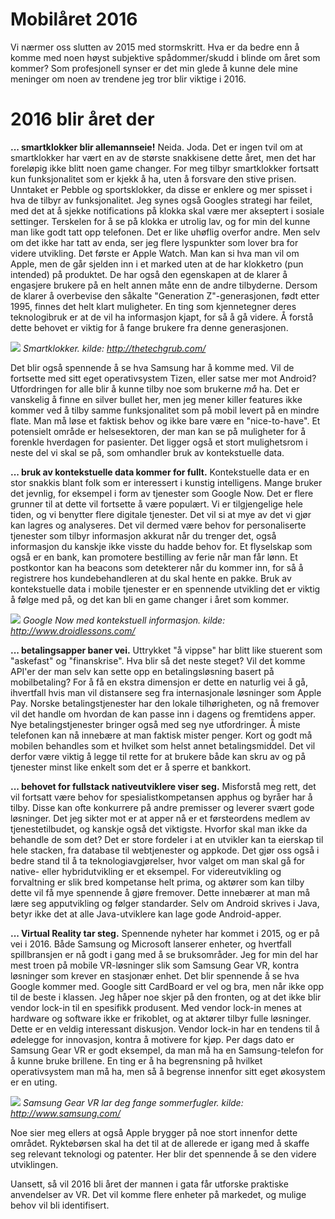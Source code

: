 # Mobilåret 2016
Vi nærmer oss slutten av 2015 med stormskritt. Hva er da bedre enn å komme med noen høyst subjektive spådommer/skudd i blinde om året som kommer? Som profesjonell synser er det min glede å kunne dele mine meninger om noen av trendene jeg tror blir viktige i 2016.

# 2016 blir året der
**... smartklokker blir allemannseie!** 
Neida. Joda. Det er ingen tvil om at smartklokker har vært en av de største snakkisene dette året, men det har foreløpig ikke blitt noen game changer. For meg tilbyr smartklokker fortsatt kun funksjonalitet som er kjekk å ha, uten å forsvare den stive prisen. Unntaket er Pebble og sportsklokker, da disse er enklere og mer spisset i hva de tilbyr av funksjonalitet. Jeg synes også Googles strategi har feilet, med det at å sjekke notifications på klokka skal være mer akseptert i sosiale settinger. Terskelen for å se på klokka er utrolig lav, og for min del kunne man like godt tatt opp telefonen. Det er like uhøflig overfor andre. Men selv om det ikke har tatt av enda, ser jeg flere lyspunkter som lover bra for videre utvikling. Det første er Apple Watch. Man kan si hva man vil om Apple, men de går sjelden inn i et marked uten at de har klokketro (pun intended) på produktet. De har også den egenskapen at de klarer å engasjere brukere på en helt annen måte enn de andre tilbyderne. Dersom de klarer å overbevise den såkalte "Generation Z"-generasjonen, født etter 1995, finnes det helt klart muligheter. En ting som kjennetegner deres teknologibruk er at de vil ha informasjon kjapt, for så å gå videre. Å forstå dette behovet er viktig for å fange brukere fra denne generasjonen. 

 ![](https://bekkopen.blob.core.windows.net/attachments/28fa7e6b-6126-409b-aea1-29a47042aedb)
*Smartklokker. kilde: http://thetechgrub.com/*

Det blir også spennende å se hva Samsung har å komme med. Vil de fortsette med sitt eget operativsystem Tizen, eller satse mer mot Android? Utfordringen for alle blir å kunne tilby noe som brukerne _må_ ha. Det er vanskelig å finne en silver bullet her, men jeg mener killer features ikke kommer ved å tilby samme funksjonalitet som på mobil levert på en mindre flate. Man må løse et faktisk behov og ikke bare være en "nice-to-have". Et potensielt område er helsesektoren, der man kan se på muligheter for å forenkle hverdagen for pasienter. Det ligger også et stort mulighetsrom i neste del vi skal se på, som omhandler bruk av kontekstuelle data.

**... bruk av kontekstuelle data kommer for fullt.** Kontekstuelle data er en stor snakkis blant folk som er interessert i kunstig intelligens. Mange bruker det jevnlig, for eksempel i form av tjenester som Google Now. Det er flere grunner til at dette vil fortsette å være populært. Vi er tilgjengelige hele tiden, og vi benytter flere digitale tjenester. Det vil si at mye av det vi gjør kan lagres og analyseres. Det vil dermed være behov for personaliserte tjenester som tilbyr informasjon akkurat når du trenger det, også informasjon du kanskje ikke visste du hadde behov for. Et flyselskap som også er en bank, kan promotere bestilling av ferie når man får lønn. Et postkontor kan ha beacons som detekterer når du kommer inn, for så å registrere hos kundebehandleren at du skal hente en pakke. Bruk av kontekstuelle data i mobile tjenester er en spennende utvikling det er viktig å følge med på, og det kan bli en game changer i året som kommer. 

 ![](https://bekkopen.blob.core.windows.net/attachments/38492cff-8f72-46fd-999b-528e2aed794b)
*Google Now med kontekstuell informasjon. kilde: http://www.droidlessons.com/*

**... betalingsapper baner vei.** Uttrykket "å vippse" har blitt like stuerent som "askefast" og "finanskrise". Hva blir så det neste steget? Vil det komme API'er der man selv kan sette opp en betalingsløsning basert på mobilbetaling? For å få en ekstra dimensjon er dette en naturlig vei å gå, ihvertfall hvis man vil distansere seg fra internasjonale løsninger som Apple Pay. Norske betalingstjenester har den lokale tilhørigheten, og nå fremover vil det handle om hvordan de kan passe inn i dagens og fremtidens apper. Nye betalingstjenester bringer også med seg nye utfordringer. Å miste telefonen kan nå innebære at man faktisk mister penger. Kort og godt må mobilen behandles som et hvilket som helst annet betalingsmiddel. Det vil derfor være viktig å legge til rette for at brukere både kan skru av og på tjenester minst like enkelt som det er å sperre et bankkort. 


**... behovet for fullstack nativeutviklere viser seg.** Misforstå meg rett, det vil fortsatt være behov for spesialistkompetansen apphus og byråer har å tilby. Disse kan ofte konkurrere på andre premisser og leverer svært gode løsninger. Det jeg sikter mot er at apper nå er et førsteordens medlem av tjenestetilbudet, og kanskje også det viktigste. Hvorfor skal man ikke da behandle de som det? Det er store fordeler i at en utvikler kan ta eierskap til hele stacken, fra database til webtjenester og appkode. Det gjør oss også i bedre stand til å ta teknologiavgjørelser, hvor valget om man skal gå for native- eller hybridutvikling er et eksempel. For videreutvikling og forvaltning er slik bred kompetanse helt prima, og aktører som kan tilby dette vil få mye spennende å gjøre fremover. Dette innebærer at man må lære seg apputvikling og følger standarder. Selv om Android skrives i Java, betyr ikke det at alle Java-utviklere kan lage gode Android-apper.

**... Virtual Reality tar steg.** Spennende nyheter har kommet i 2015, og er på vei i 2016. Både Samsung og Microsoft lanserer enheter, og hvertfall spillbransjen er nå godt i gang med å se bruksområder. Jeg for min del har mest troen på mobile VR-løsninger slik som Samsung Gear VR, kontra løsninger som krever en stasjonær enhet. Det blir spennende å se hva Google kommer med. Google sitt CardBoard er vel og bra, men når ikke opp til de beste i klassen. Jeg håper noe skjer på den fronten, og at det ikke blir vendor lock-in til en spesifikk produsent. Med vendor lock-in menes at hardware og software ikke er frikoblet, og at aktører tilbyr fulle løsninger. Dette er en veldig interessant diskusjon. Vendor lock-in har en tendens til å ødelegge for innovasjon, kontra å motivere for kjøp. Per dags dato er Samsung Gear VR er godt eksempel, da man må ha en Samsung-telefon for å kunne bruke brillene. En ting er å ha begrensning på hvilket operativsystem man må ha, men så å begrense innenfor sitt eget økosystem er en uting.

 ![](https://bekkopen.blob.core.windows.net/attachments/bc713135-2c7b-4cce-b565-e76268bd68e8)
*Samsung Gear VR lar deg fange sommerfugler. kilde: http://www.samsung.com/*

Noe sier meg ellers at også Apple brygger på noe stort innenfor dette området. Ryktebørsen skal ha det til at de allerede er igang med å skaffe seg relevant teknologi og patenter. Her blir det spennende å se den videre utviklingen.

 Uansett, så vil 2016 bli året der mannen i gata får utforske praktiske anvendelser av VR. Det vil komme flere enheter på markedet, og mulige behov vil bli identifisert.

